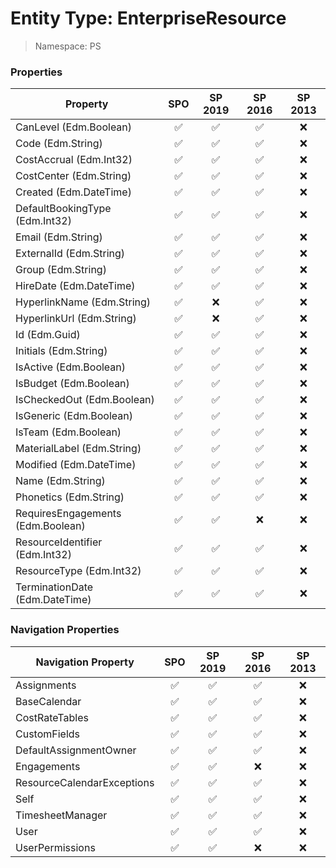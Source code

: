 # Entity Type: EnterpriseResource

> Namespace: PS

### Properties

Property | SPO | SP 2019 | SP 2016 | SP 2013
----------|:---:|:-------:|:-------:|:-------:
CanLevel (Edm.Boolean) | ✅ | ✅ | ✅ | ❌
Code (Edm.String) | ✅ | ✅ | ✅ | ❌
CostAccrual (Edm.Int32) | ✅ | ✅ | ✅ | ❌
CostCenter (Edm.String) | ✅ | ✅ | ✅ | ❌
Created (Edm.DateTime) | ✅ | ✅ | ✅ | ❌
DefaultBookingType (Edm.Int32) | ✅ | ✅ | ✅ | ❌
Email (Edm.String) | ✅ | ✅ | ✅ | ❌
ExternalId (Edm.String) | ✅ | ✅ | ✅ | ❌
Group (Edm.String) | ✅ | ✅ | ✅ | ❌
HireDate (Edm.DateTime) | ✅ | ✅ | ✅ | ❌
HyperlinkName (Edm.String) | ✅ | ❌ | ✅ | ❌
HyperlinkUrl (Edm.String) | ✅ | ❌ | ✅ | ❌
Id (Edm.Guid) | ✅ | ✅ | ✅ | ❌
Initials (Edm.String) | ✅ | ✅ | ✅ | ❌
IsActive (Edm.Boolean) | ✅ | ✅ | ✅ | ❌
IsBudget (Edm.Boolean) | ✅ | ✅ | ✅ | ❌
IsCheckedOut (Edm.Boolean) | ✅ | ✅ | ✅ | ❌
IsGeneric (Edm.Boolean) | ✅ | ✅ | ✅ | ❌
IsTeam (Edm.Boolean) | ✅ | ✅ | ✅ | ❌
MaterialLabel (Edm.String) | ✅ | ✅ | ✅ | ❌
Modified (Edm.DateTime) | ✅ | ✅ | ✅ | ❌
Name (Edm.String) | ✅ | ✅ | ✅ | ❌
Phonetics (Edm.String) | ✅ | ✅ | ✅ | ❌
RequiresEngagements (Edm.Boolean) | ✅ | ✅ | ❌ | ❌
ResourceIdentifier (Edm.Int32) | ✅ | ✅ | ✅ | ❌
ResourceType (Edm.Int32) | ✅ | ✅ | ✅ | ❌
TerminationDate (Edm.DateTime) | ✅ | ✅ | ✅ | ❌

### Navigation Properties

Navigation Property | SPO | SP 2019 | SP 2016 | SP 2013
----------|:---:|:-------:|:-------:|:-------:
Assignments | ✅ | ✅ | ✅ | ❌
BaseCalendar | ✅ | ✅ | ✅ | ❌
CostRateTables | ✅ | ✅ | ✅ | ❌
CustomFields | ✅ | ✅ | ✅ | ❌
DefaultAssignmentOwner | ✅ | ✅ | ✅ | ❌
Engagements | ✅ | ✅ | ❌ | ❌
ResourceCalendarExceptions | ✅ | ✅ | ✅ | ❌
Self | ✅ | ✅ | ✅ | ❌
TimesheetManager | ✅ | ✅ | ✅ | ❌
User | ✅ | ✅ | ✅ | ❌
UserPermissions | ✅ | ✅ | ❌ | ❌